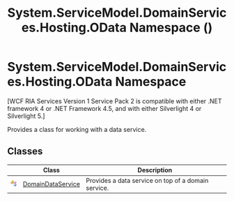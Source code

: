 ﻿---
title: System.ServiceModel.DomainServices.Hosting.OData Namespace ()
TOCTitle: System.ServiceModel.DomainServices.Hosting.OData
ms:assetid: N:System.ServiceModel.DomainServices.Hosting.OData
ms:mtpsurl: https://msdn.microsoft.com/en-us/library/system.servicemodel.domainservices.hosting.odata(v=VS.91)
ms:contentKeyID: 31289117
ms.date: 01/27/2012
mtps_version: v=VS.91
f1_keywords:
- System.ServiceModel.DomainServices.Hosting.OData
dev_langs:
- CSharp
- JScript
- VB
- FSharp
---

# System.ServiceModel.DomainServices.Hosting.OData Namespace

\[WCF RIA Services Version 1 Service Pack 2 is compatible with either .NET framework 4 or .NET Framework 4.5, and with either Silverlight 4 or Silverlight 5.\]

Provides a class for working with a data service.

## Classes

<table>
<thead>
<tr class="header">
<th> </th>
<th>Class</th>
<th>Description</th>
</tr>
</thead>
<tbody>
<tr class="odd">
<td><img src="images\Ff422155.pubclass(en-us,VS.91).gif" title="Public class" alt="Public class" /></td>
<td><a href="ff688019(v=vs.91).md">DomainDataService</a></td>
<td>Provides a data service on top of a domain service.</td>
</tr>
</tbody>
</table>

